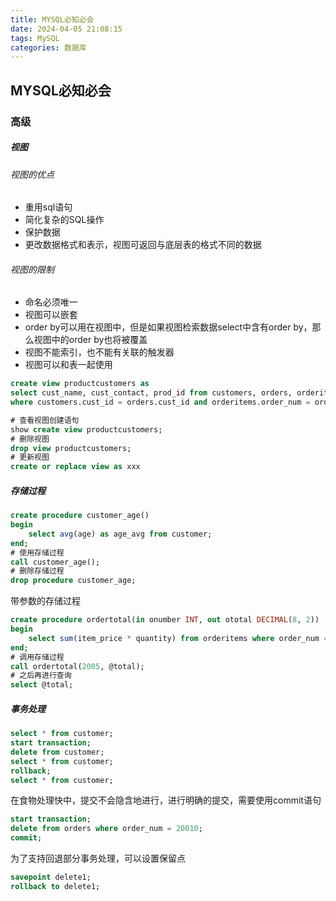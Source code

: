 ```yaml
---
title: MYSQL必知必会
date: 2024-04-05 21:08:15
tags: MySQL
categories: 数据库
---
```


## MYSQL必知必会

### 高级

##### 视图

###### 视图的优点

- 重用sql语句
- 简化复杂的SQL操作
- 保护数据
- 更改数据格式和表示，视图可返回与底层表的格式不同的数据

###### 视图的限制

- 命名必须唯一
- 视图可以嵌套
- order by可以用在视图中，但是如果视图检索数据select中含有order by，那么视图中的order by也将被覆盖
- 视图不能索引，也不能有关联的触发器
- 视图可以和表一起使用

```sql
create view productcustomers as
select cust_name, cust_contact, prod_id from customers, orders, orderitems
where customers.cust_id = orders.cust_id and orderitems.order_num = orders.order_num;

# 查看视图创建语句
show create view productcustomers;
# 删除视图
drop view productcustomers;
# 更新视图
create or replace view as xxx
```

##### 存储过程

```sql
create procedure customer_age()
begin
	select avg(age) as age_avg from customer;
end;
# 使用存储过程
call customer_age();
# 删除存储过程
drop procedure customer_age;
```

带参数的存储过程

```sql
create procedure ordertotal(in onumber INT, out ototal DECIMAL(8, 2))
begin
	select sum(item_price * quantity) from orderitems where order_num = onumber into ototal;
end;
# 调用存储过程
call ordertotal(2005, @total);
# 之后再进行查询
select @total;
```

##### 事务处理

```sql
select * from customer;
start transaction;
delete from customer;
select * from customer;
rollback;
select * from customer;
```

在食物处理快中，提交不会隐含地进行，进行明确的提交，需要使用commit语句

```sql
start transaction;
delete from orders where order_num = 20010;
commit;
```

为了支持回退部分事务处理，可以设置保留点

```sql
savepoint delete1;
rollback to delete1;
```

